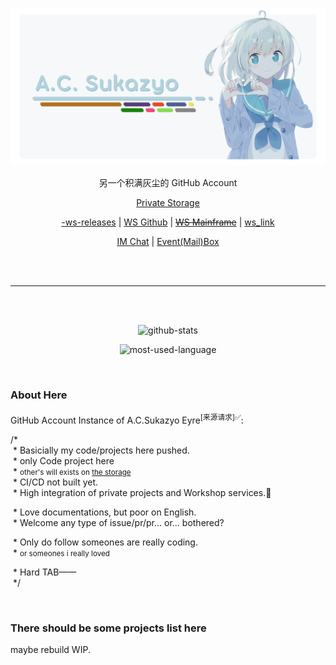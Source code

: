 <div align="center">

![card-code](./SUKAZYO-card-code@0.75x.png)

另一个积满灰尘的 GitHub Account

[Private Storage][ws-storage-eyre-s]

[-ws-releases][ws-mvn] | [WS Github][ws-gh] | [~~WS Mainframe~~][ws-host] | [ws_link][ws-im-group]

[IM Chat][annie-tg] | [Event(Mail)Box][annie-email]

[ws-gh]: https://github.com/suk-ws
[ws-host]: https://sukazyo.cc
[ws-im-group]: https://discord.sukazyo.cc
[ws-mvn]: https://mvn.sukazyo.cc
[ws-storage-eyre-s]: https://storage.sukazyo.cc/Eyre_S
[annie-tg]: https://t.me/Eyre_S
[annie-email]: mailto:sukazyo@outlook.com

<br/>

<br/>

---

<br/>

<br/>

![github-stats](https://github-readme-stats.vercel.app/api?username=Eyre-S&show_icons=true&count_private=true)

![most-used-language](https://github-readme-stats.vercel.app/api/top-langs/?username=Eyre-S&layout=compact&card_width=445)

</div>

<br/>

### About Here

GitHub Account Instance of A.C.Sukazyo Eyre<sup>[来源请求]✅</sup>:

/\*  
&nbsp;\* Basicially my code/projects here pushed.  
&nbsp;\* only Code project here  
&nbsp;\* <small>other's will exists on <a href='https://storage.sukazyo.cc/Eyre_S'>the storage</a></small>  
&nbsp;\* CI/CD not built yet.  
&nbsp;\* High integration of private projects and Workshop services.🎈

&nbsp;\* Love documentations, but poor on English.  
&nbsp;\* Welcome any type of issue/pr/pr... or... bothered?

&nbsp;\* Only do follow someones are really coding.  
&nbsp;\* <small>or someones i really loved</small>  

&nbsp;\* Hard TAB——  
&nbsp;\*/

<br/>

### There should be some projects list here

maybe rebuild WIP.

<!--

### 活跃项目列表

[repo-suk-icee]:      https://github.com/Eyre-S/System-iCee
[repo-suk-untitled]:  https://github.com/Eyre-S/Untitled
[repo-suk-res]:       https://github.com/Eyre-S/ResourceTools
[repo-suk-srv]:       https://github.com/Eyre-S/ws-services
[repo-suk-phb]:       https://github.com/Eyre-S/ph-Bookshelf
[repo-suk-ca]:        https://github.com/Eyre-S/CreatureAlchemy
[repo-suk-cacao]:     https://github.com/Eyre-S/Cacao-Note
[repo-suk-pixelva]:   https://github.com/Eyre-S/pixelva
[repo-suk-sstb]:      https://github.com/Eyre-S/SS-Tool-Box
[repo-suk-morny]:     https://github.com/Eyre-S/Coeur-Morny-Cono
[repouser-timi]:      https://github.com/Timicasto
[repo-timi-qmod]:     https://github.com/Timicasto/Quantum-Mod
[repouser-ws]:        https://github.com/suk-ws
[repo-ws-icee]:       https://github.com/suk-ws/System-iCee
[repo-ws-phb]:        https://github.com/suk-ws/ph-Bookshlef
[repo-ws-hytrans]:    https://github.com/suk-ws/hytrans
[repo-ws-pixelva]:    https://github.com/suk-ws/pixelva
[repo-ws-messiva]:    https://github.com/suk-ws/messiva
[repo-ws-ghlm]:       https://github.com/suk-ws/Github-Label-Manager
[repouser-pd2]:       https://github.com/pd2-works
[repo-pd2-psh]:       https://github.com/pd2-works/psh
[repouser-ss]:        https://github.com/Stapxs
[repo-ss-sstb]:       https://github.com/Stapxs/SS-Tool-Box

[lrepo]:              https://gitlab.lama3l9r.net
[lrepouser-lama]:     https://gitlab.lama3l9r.net/lama
[lrepo-lama-osugcs]:  https://gitlab.lama3l9r.net/lama/osugcs
[lrepo-lama-jsph]:    https://vc.lama3l9r.net/lama/josephbot-homebase
[lrepo-lama-qmod]:    https://gitlab.lama3l9r.net/lama/quantun-mod

> PHP Web 应用程序
>
> - 🔒[ws-services][repo-suk-srv]
> - [ph-Bookshelf][repo-suk-phb] >> [Sukazyo Workshop][repouser-ws]/[ph-Bookshelf][repo-ws-phb]
>
> Wordpress 主题
>
> - [Cacao Note][repo-suk-cacao]
>
> Java 应用程序
>
> - [System iCee][repo-suk-icee] >> [Sukazyo Workshop][repouser-ws]/[System iCee][repo-ws-icee]
> - [Coeur Morny Cono][repo-suk-morny]
> - [Pd2 CodeWork Center][repouser-pd2]/[psh][repo-pd2-psh]
> - [Untitled][repo-suk-untitled]‘java.cli `(综合性的 java util 库的命令行端口)`
>
> Java API
>
> - [Untitled][repo-suk-untitled]‘java `(综合性的 java util 库)`
> - [pixelva][repo-suk-pixelva].canvas >> [Sukazyo Workshop][repouser-ws]/[pixelva][repo-ws-pixelva].canvas
> - [pixelva][repo-suk-pixelva].colorpane >> [Sukazyo Workshop][repouser-ws]/[pixelva][repo-ws-pixelva].colorpane
> - [Sukazyo Workshop][repouser-ws]/[messiva][repo-ws-messiva]
> - [ResourceTools][repo-suk-res]`(Coming soon...)`
>
> C# 桌面应用程序
>
> - [SS-Tool-Box][repo-suk-sstb] >> [Stapx Steve][repouser-ss]/[SS-Tool-Box][repo-ss-sstb]
> - [Sukazyo Workshop][repouser-ws]/[Github Label Manager][repo-ws-ghlm]
>
> Minecraft Mod
>
> - [Creature Alchemy][repo-suk-ca]
>
> 杂项
>
> - [Untitled][repo-suk-untitled]
> - [Sukazyo Workshop][repouser-ws]/[hytrans][repo-ws-hytrans]

### 已完成的项目列表

*即暂时没有新功能计划，只进行维护工作的项目*

> 暂无..真的&.&
>
> 不过 [untitled][repo-suk-untitled] 里倒是有存一堆小东西..算是“完成”的&？

### 计划中项目列表

> Web 项目
>
> - MiiT Public PassPort `(实在无从下手&..)`
>
> Minecraft Mod
>
> - [Timicasto][repouser-timi]/[Quantum Mod][repo-timi-qmod] || [LamaVC][lrepo]::[pp lama][lrepouser-lama]/[QuantumMod][lrepo-lama-qmod]`(@Timicasto在重写，但是还没抽出时间去看)`
>
> Java API
>
> - osu!imgap-api
>
> Java 应用程序
>
> - [Pd2 CodeWork Center][repouser-pd2]/[psh][repo-pd2-psh]`(毕竟pd2都死掉了..不清楚近况..(@maxelblack(小声 )`
> - osu!imgap-cli

### 死掉的项目列表

> Web 项目
>
> - MixedVoidNetwork `(mvn.sukazyo.cc，因为感觉没有必要了所以胎死腹中)`
>
> Java 应用程序
>
> - 🔒~~[LamaVC][lrepo]::[lama][lrepouser-lama]/[JosephBot][lrepo-lama-jsph]~~`(之前关注过，现在大概是死了)`
> - 🔒[LamaVC][lrepo]::[pp lama][lrepouser-lama]/[osugcs][lrepo-lama-osugcs]`(曾经帮忙写过的javaweb项目，现在毕竟已经过去使用时间了，不清楚会不会有续用，和lama也没有联系了)`
>
> ~~没有更多了（确信~~

<br/>

	更多内容监修中
